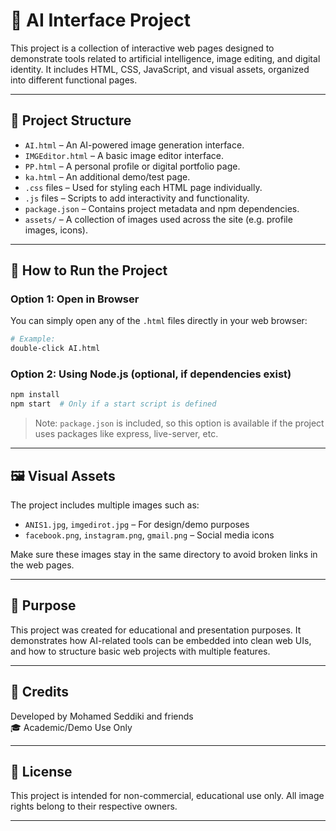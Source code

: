 # 🧠 AI Interface Project

This project is a collection of interactive web pages designed to demonstrate tools related to artificial intelligence, image editing, and digital identity. It includes HTML, CSS, JavaScript, and visual assets, organized into different functional pages.

---

## 📁 Project Structure

- `AI.html` – An AI-powered image generation interface.
- `IMGEditor.html` – A basic image editor interface.
- `PP.html` – A personal profile or digital portfolio page.
- `ka.html` – An additional demo/test page.
- `.css` files – Used for styling each HTML page individually.
- `.js` files – Scripts to add interactivity and functionality.
- `package.json` – Contains project metadata and npm dependencies.
- `assets/` – A collection of images used across the site (e.g. profile images, icons).

---

## 🚀 How to Run the Project

### Option 1: Open in Browser

You can simply open any of the `.html` files directly in your web browser:

```bash
# Example:
double-click AI.html
```

### Option 2: Using Node.js (optional, if dependencies exist)

```bash
npm install
npm start  # Only if a start script is defined
```

> Note: `package.json` is included, so this option is available if the project uses packages like express, live-server, etc.

---

## 🖼️ Visual Assets

The project includes multiple images such as:

- `ANIS1.jpg`, `imgedirot.jpg` – For design/demo purposes
- `facebook.png`, `instagram.png`, `gmail.png` – Social media icons

Make sure these images stay in the same directory to avoid broken links in the web pages.

---

## 🧠 Purpose

This project was created for educational and presentation purposes. It demonstrates how AI-related tools can be embedded into clean web UIs, and how to structure basic web projects with multiple features.

---

## 👥 Credits

Developed by Mohamed Seddiki and friends  
🎓 Academic/Demo Use Only

---

## 📄 License

This project is intended for non-commercial, educational use only. All image rights belong to their respective owners.

---
